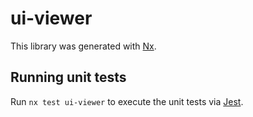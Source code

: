 # ui-viewer

This library was generated with [Nx](https://nx.dev).

## Running unit tests

Run `nx test ui-viewer` to execute the unit tests via [Jest](https://jestjs.io).
